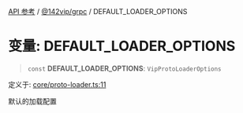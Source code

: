 [API 参考](../../../index.md) / [@142vip/grpc](../index.md) / DEFAULT\_LOADER\_OPTIONS

# 变量: DEFAULT\_LOADER\_OPTIONS

> `const` **DEFAULT\_LOADER\_OPTIONS**: `VipProtoLoaderOptions`

定义于: [core/proto-loader.ts:11](https://github.com/142vip/core-x/blob/724c9f80a9f43d7639fb0f15c0381f9ca258849b/packages/grpc/src/core/proto-loader.ts#L11)

默认的加载配置
